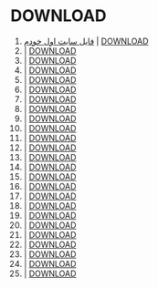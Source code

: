 # DOWNLOAD

1. [فایل سایت اول خودم]()   |   [DOWNLOAD]()
1. []()   |   [DOWNLOAD]()
1. []()   |   [DOWNLOAD]()
1. []()   |   [DOWNLOAD]()
1. []()   |   [DOWNLOAD]()
1. []()   |   [DOWNLOAD]()
1. []()   |   [DOWNLOAD]()
1. []()   |   [DOWNLOAD]()
1. []()   |   [DOWNLOAD]()
1. []()   |   [DOWNLOAD]()
1. []()   |   [DOWNLOAD]()
1. []()   |   [DOWNLOAD]()
1. []()   |   [DOWNLOAD]()
1. []()   |   [DOWNLOAD]()
1. []()   |   [DOWNLOAD]()
1. []()   |   [DOWNLOAD]()
1. []()   |   [DOWNLOAD]()
1. []()   |   [DOWNLOAD]()
1. []()   |   [DOWNLOAD]()
1. []()   |   [DOWNLOAD]()
1. []()   |   [DOWNLOAD]()
1. []()   |   [DOWNLOAD]()
1. []()   |   [DOWNLOAD]()
1. []()   |   [DOWNLOAD]()
1. []()   |   [DOWNLOAD]()
